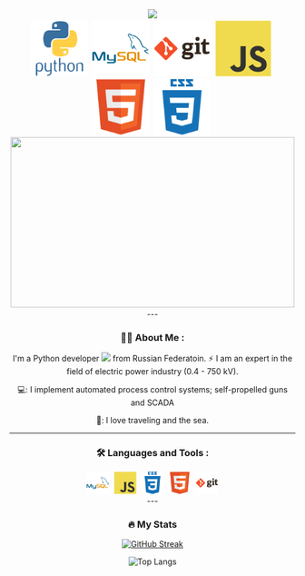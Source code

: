 <div id="header" align="center">
  <img src="https://media3.giphy.com/media/v1.Y2lkPTc5MGI3NjExam5jZ3Rob2lseG44dTlranFlc2hsMXRtdGpjNTV0N2hyMnhveDh4MiZlcD12MV9pbnRlcm5hbF9naWZfYnlfaWQmY3Q9Zw/NBYIO02n8BWtq/giphy.gif" width="250"/>
</div>

<div id="header" align="center">
  <img src="https://github.com/devicons/devicon/blob/master/icons/python/python-original-wordmark.svg" title="python" alt="python" width="100" height="100"/>&nbsp;
  <img src="https://github.com/devicons/devicon/blob/master/icons/mysql/mysql-original-wordmark.svg" title="MySQL"  alt="MySQL" width="100" height="100"/>&nbsp;
  <img src="https://github.com/devicons/devicon/blob/master/icons/git/git-original-wordmark.svg" title="Git" **alt="Git" width="100" height="100"/>&nbsp;
  <img src="https://github.com/devicons/devicon/blob/master/icons/javascript/javascript-original.svg" title="JavaScript" alt="JavaScript" width="100" height="100"/>&nbsp;
  <img src="https://github.com/devicons/devicon/blob/master/icons/html5/html5-original.svg" title="HTML5" alt="HTML" width="100" height="100"/>&nbsp;
  <img src="https://github.com/devicons/devicon/blob/master/icons/css3/css3-plain-wordmark.svg"  title="CSS3" alt="CSS" width="100" height="100"/>&nbsp;
<div align="center">
  <img src="https://media.giphy.com/media/dWesBcTLavkZuG35MI/giphy.gif" width="500" height="300"/>
</div>

<div align="center">
---
  
### :man_technologist: About Me :
I'm a Python developer <img src="https://media.giphy.com/media/WUlplcMpOCEmTGBtBW/giphy.gif" width="30">  from Russian Federatoin.
:zap: I am an expert in the field of electric power industry (0.4 - 750 kV).

💻: I implement automated process control systems; self-propelled guns and SCADA

🦭: I love traveling and the sea.

---
### :hammer_and_wrench: Languages and Tools :
<div>
  <img src="https://github.com/devicons/devicon/blob/master/icons/mysql/mysql-original-wordmark.svg" title="MySQL"  alt="MySQL" width="40" height="40"/>&nbsp;
  <img src="https://github.com/devicons/devicon/blob/master/icons/javascript/javascript-original.svg" title="JavaScript" alt="JavaScript" width="40" height="40"/>&nbsp;
  <img src="https://github.com/devicons/devicon/blob/master/icons/css3/css3-plain-wordmark.svg"  title="CSS3" alt="CSS" width="40" height="40"/>&nbsp;
  <img src="https://github.com/devicons/devicon/blob/master/icons/html5/html5-original.svg" title="HTML5" alt="HTML" width="40" height="40"/>&nbsp;
  <img src="https://github.com/devicons/devicon/blob/master/icons/git/git-original-wordmark.svg" title="Git" **alt="Git" width="40" height="40"/>
</div>
---

### :fire: My Stats  

[![GitHub Streak](http://github-readme-streak-stats.herokuapp.com?user=your-github-username&theme=dark&background=000000)](https://git.io/streak-stats)

![Top Langs](https://github-readme-stats.vercel.app/api/top-langs/?username=your-github-username&layout=compact&theme=vision-friendly-dark)
</div>  
  

